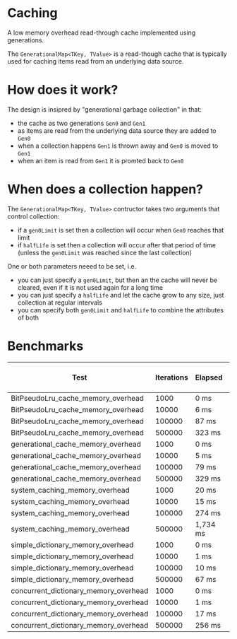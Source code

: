 # Caching
A low memory overhead read-through cache implemented using generations.

The `GenerationalMap<TKey, TValue>` is a read-though cache that is typically used for caching items read from an underlying data source.

# How does it work?

The design is insipred by "generational garbage collection" in that:

* the cache as two generations `Gen0` and `Gen1`
* as items are read from the underlying data source they are added to `Gen0`
* when a collection happens `Gen1` is thrown away and `Gen0` is moved to `Gen1`
* when an item is read from `Gen1` it is promted back to `Gen0`

# When does a collection happen?

The `GenerationalMap<TKey, TValue>` contructor takes two arguments that control collection:

* if a `gen0Limit` is set then a collection will occur when `Gen0` reaches that limit
* if `halfLife` is set then a collection will occur after that period of time (unless the `gen0Limit` was reached since the last collection)

One or both parameters neeed to be set, i.e.

* you can just specify a `gen0Limit`, but then an the cache will never be cleared, even if it is not used again for a long time
* you can just specify a `halfLife` and let the cache grow to any size, just collection at regular intervals
* you can specify both `gen0Limit` and `halfLife` to combine the attributes of both

# Benchmarks

| Test | Iterations | Elapsed | Bytes allocated | Bytes held | Bytes held per key |
| ---- | ---------- | ------- | --------------- | ---------- | ------------------ |
| BitPseudoLru_cache_memory_overhead | 1000 | 0 ms | 332,368 | 39,020 | 39.02 |
| BitPseudoLru_cache_memory_overhead | 10000 | 6 ms | 3,209,644 | 352,732 | 35.27 |
| BitPseudoLru_cache_memory_overhead | 100000 | 87 ms | 6,706,612 | 3,148,456 | 31.48 |
| BitPseudoLru_cache_memory_overhead | 500000 | 323 ms | 26,092,824 | 13,540,636 | 27.08 |
| generational_cache_memory_overhead | 1000 | 0 ms | 324,368 | 37,020 | 37.02 |
| generational_cache_memory_overhead | 10000 | 5 ms | 3,170,704 | 337,028 | 33.70 |
| generational_cache_memory_overhead | 100000 | 79 ms | 8,092,948 | 3,017,508 | 30.18 |
| generational_cache_memory_overhead | 500000 | 329 ms | 24,726,088 | 12,978,060 | 25.96 |
| system_caching_memory_overhead | 1000| 20 ms | 557,084 | 361,192 | 361.19 |
| system_caching_memory_overhead | 10000| 15 ms | 3,272,256 | 2,207,780 | 220.78 |
| system_caching_memory_overhead | 100000| 274 ms | 22,603,416 | 21,616,504 | 216.17 |
| system_caching_memory_overhead | 500000| 1,734 ms | 126,253,192 | 113,435,316 | 226.87 |
| simple_dictionary_memory_overhead | 1000| 0 ms | 78,416 | 38,692 | 38.69 |
| simple_dictionary_memory_overhead | 10000| 1 ms | 678,284 | 350,456 | 35.05 |
| simple_dictionary_memory_overhead | 100000| 10 ms | 6,042,836 | 3,128,816 | 31.29 |
| simple_dictionary_memory_overhead | 500000| 67 ms | 25,988,460 | 13,456,616 | 26.91 |
| concurrent_dictionary_memory_overhead | 1000| 0 ms | 133,400 | 1,160,272 | 1,160.27 |
| concurrent_dictionary_memory_overhead | 10000| 1 ms | 908,592 | 403,928 | 40.39 |
| concurrent_dictionary_memory_overhead | 100000| 17 ms | 5,738,268 | 2,994,008 | 29.94 |
| concurrent_dictionary_memory_overhead | 500000| 256 ms | 38,744,308 | 16,608,088 | 33.22 |

